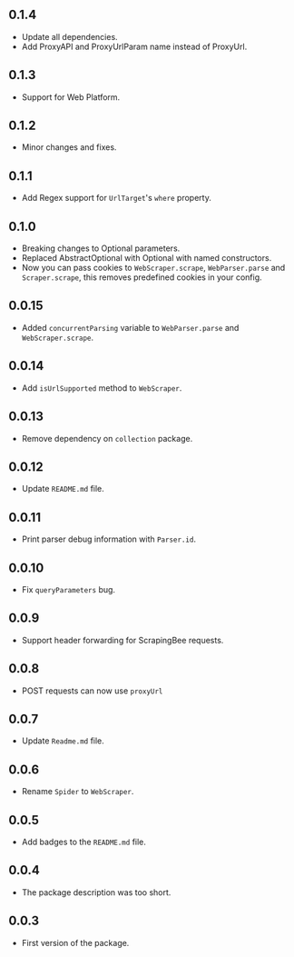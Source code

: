 ## 0.1.4

- Update all dependencies.
- Add ProxyAPI and ProxyUrlParam name instead of ProxyUrl.

## 0.1.3

- Support for Web Platform.

## 0.1.2

- Minor changes and fixes.

## 0.1.1

- Add Regex support for `UrlTarget`'s `where` property.

## 0.1.0

- Breaking changes to Optional parameters.
- Replaced AbstractOptional with Optional with named constructors.
- Now you can pass cookies to `WebScraper.scrape`, `WebParser.parse` and `Scraper.scrape`, this removes predefined cookies in your config.

## 0.0.15

- Added `concurrentParsing` variable to `WebParser.parse` and `WebScraper.scrape`.

## 0.0.14

- Add `isUrlSupported` method to `WebScraper`.

## 0.0.13

- Remove dependency on `collection` package.

## 0.0.12

- Update `README.md` file.

## 0.0.11

- Print parser debug information with `Parser.id`.

## 0.0.10

- Fix `queryParameters` bug.

## 0.0.9

- Support header forwarding for ScrapingBee requests.

## 0.0.8

- POST requests can now use `proxyUrl`

## 0.0.7

- Update `Readme.md` file.

## 0.0.6

- Rename `Spider` to `WebScraper`.

## 0.0.5

- Add badges to the `README.md` file.

## 0.0.4

- The package description was too short.

## 0.0.3

- First version of the package.
